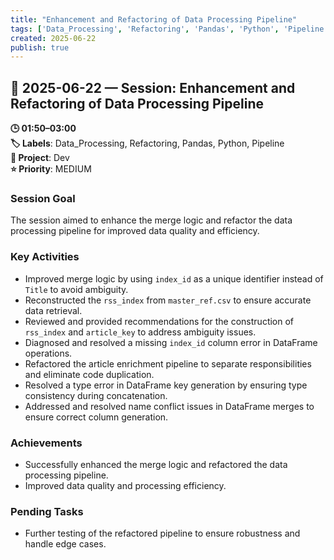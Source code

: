 ```yaml
---
title: "Enhancement and Refactoring of Data Processing Pipeline"
tags: ['Data_Processing', 'Refactoring', 'Pandas', 'Python', 'Pipeline']
created: 2025-06-22
publish: true
---
```


## 📅 2025-06-22 — Session: Enhancement and Refactoring of Data Processing Pipeline

**🕒 01:50–03:00**  
**🏷️ Labels**: Data_Processing, Refactoring, Pandas, Python, Pipeline  
**📂 Project**: Dev  
**⭐ Priority**: MEDIUM  


### Session Goal
The session aimed to enhance the merge logic and refactor the data processing pipeline for improved data quality and efficiency.

### Key Activities
- Improved merge logic by using `index_id` as a unique identifier instead of `Title` to avoid ambiguity.
- Reconstructed the `rss_index` from `master_ref.csv` to ensure accurate data retrieval.
- Reviewed and provided recommendations for the construction of `rss_index` and `article_key` to address ambiguity issues.
- Diagnosed and resolved a missing `index_id` column error in DataFrame operations.
- Refactored the article enrichment pipeline to separate responsibilities and eliminate code duplication.
- Resolved a type error in DataFrame key generation by ensuring type consistency during concatenation.
- Addressed and resolved name conflict issues in DataFrame merges to ensure correct column generation.

### Achievements
- Successfully enhanced the merge logic and refactored the data processing pipeline.
- Improved data quality and processing efficiency.

### Pending Tasks
- Further testing of the refactored pipeline to ensure robustness and handle edge cases.
